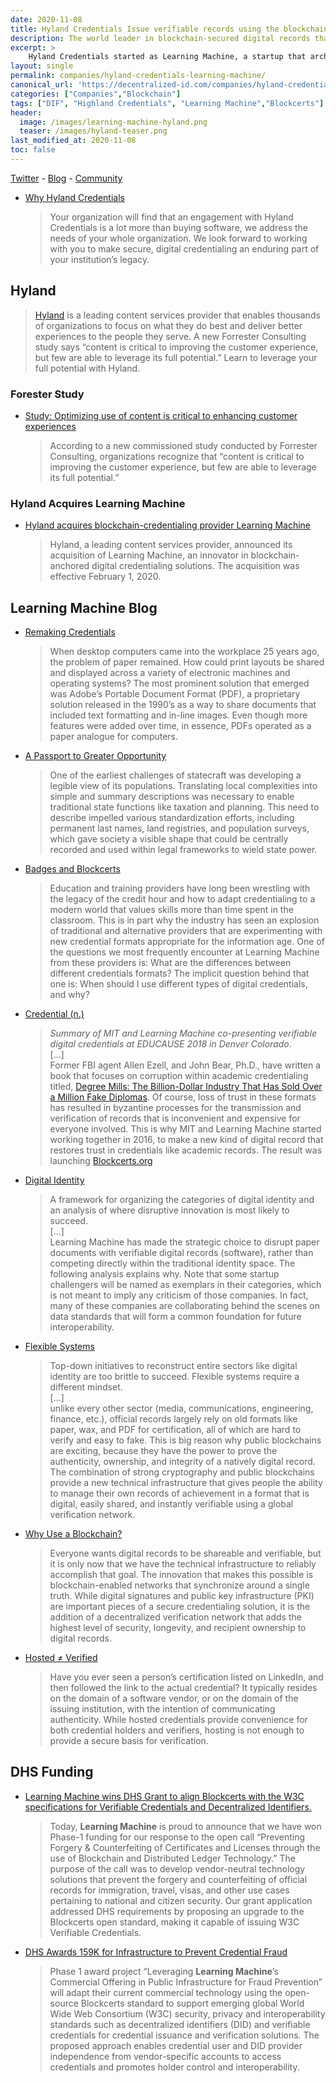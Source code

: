 ```yaml
---
date: 2020-11-08
title: Hyland Credentials Issue verifiable records using the blockchain.
description: The world leader in blockchain-secured digital records that are recipient owned, vendor independent, and verifiable anywhere.
excerpt: >
    Hyland Credentials started as Learning Machine, a startup that architected the Blockcerts open standard with the MIT Media Lab and co-chaired of the W3C Credentials Community Group. Since that inception, we’ve become the global leader in blockchain-based digital credentials. As the only records provider in the world with a product in market for multi-chain issuing and self-sovereign identity, our offering is revolutionizing the way organizations around the world issue and verify records.
layout: single
permalink: companies/hyland-credentials-learning-machine/
canonical_url: 'https://decentralized-id.com/companies/hyland-credentials-learning-machine/'
categories: ["Companies","Blockchain"]
tags: ["DIF", "Highland Credentials", "Learning Machine","Blockcerts"]
header:
  image: /images/learning-machine-hyland.png
  teaser: /images/hyland-teaser.png
last_modified_at: 2020-11-08
toc: false
---
```


[Twitter](https://twitter.com/HylandCredent) - [Blog](https://www.hylandcredentials.com/blog/) - [Community](http://community.blockcerts.org/)

* [Why Hyland Credentials](https://www.hylandcredentials.com/our-approach/)
  > Your organization will find that an engagement with Hyland Credentials is a lot more than buying software, we address the needs of your whole organization. We look forward to working with you to make secure, digital credentialing an enduring part of your institution’s legacy.

## Hyland

> [Hyland](https://www.hyland.com/) is a leading content services provider that enables thousands of organizations to focus on what they do best and deliver better experiences to the people they serve. A new Forrester Consulting study says “content is critical to improving the customer experience, but few are able to leverage its full potential.” Learn to leverage your full potential with Hyland. 

### Forester Study

* [Study: Optimizing use of content is critical to enhancing customer experiences](https://www.hyland.com/en/learn/it-programs/forrester-content-at-your-service-wp)
  > According to a new commissioned study conducted by Forrester Consulting, organizations recognize that “content is critical to improving the customer experience, but few are able to leverage its full potential.”

### Hyland Acquires Learning Machine
* [Hyland acquires blockchain-credentialing provider Learning Machine](https://news.hyland.com/hyland-acquires-blockchain-credentialing-provider-learning-machine)
  > Hyland, a leading content services provider, announced its acquisition of Learning Machine, an innovator in blockchain-anchored digital credentialing solutions. The acquisition was effective February 1, 2020.

## Learning Machine Blog
* [Remaking Credentials](https://www.hylandcredentials.com/remaking-credentials/)
  > When desktop computers came into the workplace 25 years ago, the problem of paper remained. How could print layouts be shared and displayed across a variety of electronic machines and operating systems? The most prominent solution that emerged was Adobe’s Portable Document Format (PDF), a proprietary solution released in the 1990’s as a way to share documents that included text formatting and in-line images. Even though more features were added over time, in essence, PDFs operated as a paper analogue for computers.
* [A Passport to Greater Opportunity](https://www.hylandcredentials.com/passport-greater-opportunity/)
  > One of the earliest challenges of statecraft was developing a legible view of its populations. Translating local complexities into simple and summary descriptions was necessary to enable traditional state functions like taxation and planning. This need to describe impelled various standardization efforts, including permanent last names, land registries, and population surveys, which gave society a visible shape that could be centrally recorded and used within legal frameworks to wield state power.
* [Badges and Blockcerts](https://www.hylandcredentials.com/badges-and-blockcerts/)
  > Education and training providers have long been wrestling with the legacy of the credit hour and how to adapt credentialing to a modern world that values skills more than time spent in the classroom. This is in part why the industry has seen an explosion of traditional and alternative providers that are experimenting with new credential formats appropriate for the information age. One of the questions we most frequently encounter at Learning Machine from these providers is: What are the differences between different credentials formats? The implicit question behind that one is: When should I use different types of digital credentials, and why?
* [Credential (n.)](https://www.hylandcredentials.com/credential-n/)
  > *Summary of MIT and Learning Machine co-presenting verifiable digital credentials at EDUCAUSE 2018 in Denver Colorado*.\
  > [...]\
  > Former FBI agent Allen Ezell, and John Bear, Ph.D., have written a book that focuses on corruption within academic credentialing titled, [Degree Mills: The Billion-Dollar Industry That Has Sold Over a Million Fake Diplomas](https://www.cbsnews.com/news/your-md-may-have-a-phony-degree/). Of course, loss of trust in these formats has resulted in byzantine processes for the  transmission and verification of records that is inconvenient and expensive for everyone involved. This is why MIT and Learning Machine started working together in 2016, to make a new kind of digital record that restores trust in credentials like academic records. The result was launching [Blockcerts.org](http://www.blockcerts.org)
* [Digital Identity](https://www.hylandcredentials.com/digital-identity/)
  > A framework for organizing the categories of digital identity and an analysis of where disruptive innovation is most likely to succeed.\
  > [...]\
  > Learning Machine has made the strategic choice to disrupt paper documents with verifiable digital records (software), rather than competing directly within the traditional identity space. The following analysis explains why. Note that some startup challengers will be named as exemplars in their categories, which is not meant to imply any criticism of those companies. In fact, many of these companies are collaborating behind the scenes on data standards that will form a common foundation for future interoperability.
* [Flexible Systems](https://www.hylandcredentials.com/flexible-systems)
  > Top-down initiatives to reconstruct entire sectors like digital identity are too brittle to succeed. Flexible systems require a different mindset.\
  > [...]\
  >  unlike every other sector (media, communications, engineering, finance, etc.), official records largely rely on old formats like paper, wax, and PDF for certification, all of which are hard to verify and easy to fake. This is big reason why public blockchains are exciting, because they have the power to prove the authenticity, ownership, and integrity of a natively digital record. The combination of strong cryptography and public blockchains provide a new technical infrastructure that gives people the ability to manage their own records of achievement in a format that is digital, easily shared, and instantly verifiable using a global verification network.
* [Why Use a Blockchain?](https://www.hylandcredentials.com/why-use-a-blockchain/)
  > Everyone wants digital records to be shareable and verifiable, but it is only now that we have the technical infrastructure to reliably accomplish that goal. The innovation that makes this possible is blockchain-enabled networks that synchronize around a single truth. While digital signatures and public key infrastructure (PKI) are important pieces of a secure credentialing solution, it is the addition of a decentralized verification network that adds the highest level of security, longevity, and recipient ownership to digital records.
* [Hosted ≠ Verified](https://www.hylandcredentials.com/hosted-%e2%89%a0-verified/)  
  > Have you ever seen a person’s certification listed on LinkedIn, and then followed the link to the actual credential? It typically resides on the domain of a software vendor, or on the domain of the issuing institution, with the intention of communicating authenticity. While hosted credentials provide convenience for both credential holders and verifiers, hosting is not enough to provide a secure basis for verification.

## DHS Funding

* [Learning Machine wins DHS Grant to align Blockcerts with the W3C specifications for Verifiable Credentials and Decentralized Identifiers.](https://www.hylandcredentials.com/future-proof)
  > Today, **Learning Machine** is proud to announce that we have won Phase-1 funding for our response to the open call “Preventing Forgery & Counterfeiting of Certificates and Licenses through the use of Blockchain and Distributed Ledger Technology.” The purpose of the call was to develop vendor-neutral technology solutions that prevent the forgery and counterfeiting of official records for immigration, travel, visas, and other use cases pertaining to national and citizen security. Our grant application addressed DHS requirements by proposing an upgrade to the Blockcerts open standard, making it capable of issuing W3C Verifiable Credentials.
* [DHS Awards 159K for Infrastructure to Prevent Credential Fraud](https://www.dhs.gov/science-and-technology/news/2019/11/12/news-release-dhs-awards-159k-prevent-credential-fraud)
  > Phase 1 award project “Leveraging **Learning Machine**’s Commercial Offering in Public Infrastructure for Fraud Prevention” will adapt their current commercial technology using the open-source Blockcerts standard to support emerging global World Wide Web Consortium (W3C) security, privacy and interoperability standards such as decentralized identifiers (DID) and verifiable credentials for credential issuance and verification solutions. The proposed approach enables credential user and DID provider independence from vendor-specific accounts to access credentials and promotes holder control and interoperability.

